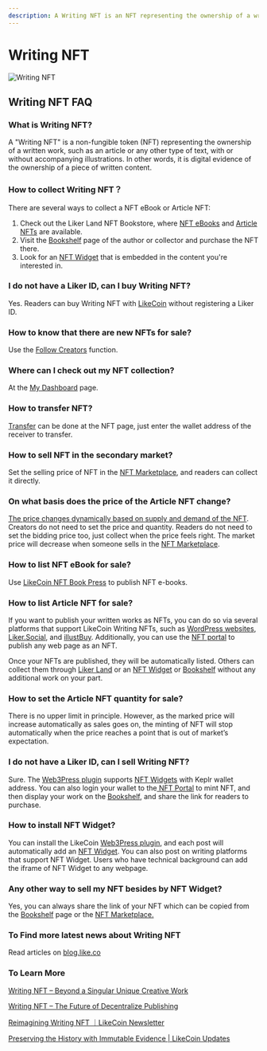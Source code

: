 ```yaml
---
description: A Writing NFT is an NFT representing the ownership of a written work
---
```


# Writing NFT

![Writing NFT](../.gitbook/assets/likecoin\_ad115\_writingnft\_b-01.jpeg)

## Writing NFT FAQ

### What is Writing NFT?

A "Writing NFT" is a non-fungible token (NFT) representing the ownership of a written work, such as an article or any other type of text, with or without accompanying illustrations. In other words, it is digital evidence of the ownership of a piece of written content.

### How to collect Writing NFT？

There are several ways to collect a NFT eBook or Article NFT:

1. Check out the Liker Land NFT Bookstore, where [NFT eBooks](https://liker.land/en/store) and [Article NFTs](https://liker.land/en/store/articles) are available.
2. Visit the [Bookshelf](liker-land-web/bookshelf.md) page of the author or collector and purchase the NFT there.
3. Look for an [NFT Widget](nft-portal/nft-widget.md) that is embedded in the content you're interested in.

### I do not have a Liker ID, can I buy Writing NFT?

Yes. Readers can buy Writing NFT with [LikeCoin](https://like.co/) without registering a Liker ID.

### How to know that there are new NFTs for sale?

Use the [Follow Creators](liker-land-web/follow-creators.md) function.

### Where can I check out my NFT collection?

At the [My Dashboard](liker-land-web/dashboard.md) page.

### How to transfer NFT?

[Transfer](transfer-writing-nft/) can be done at the NFT page, just enter the wallet address of the receiver to transfer.

### How to sell NFT in the secondary market?

Set the selling price of NFT in the [NFT Marketplace](collect-writing-nft/nft-marketplace.md), and readers can collect it directly.

### On what basis does the price of the Article NFT change?

[The price changes dynamically based on supply and demand of the NFT](collect-writing-nft/dynamic-pricing.md). Creators do not need to set the price and quantity. Readers do not need to set the bidding price too, just collect when the price feels right. The market price will decrease when someone sells in the [NFT Marketplace](collect-writing-nft/nft-marketplace.md).

### How to list NFT eBook for sale?

Use [LikeCoin NFT Book Press](nft-book-press/) to publish NFT e-books.

### How to list Article NFT for sale?

If you want to publish your written works as NFTs, you can do so via several platforms that support LikeCoin Writing NFTs, such as [WordPress websites](../user-guide/wordpress.md), [Liker.Social](https://liker.social/), and [illustBuy](https://illustbuy.com/). Additionally, you can use the [NFT portal](https://app.like.co/nft/url) to publish any web page as an NFT.&#x20;

Once your NFTs are published, they will be automatically listed. Others can collect them through [Liker Land](https://liker.land/?utm\_source=docs) or an [NFT Widget](nft-portal/nft-widget.md) or [Bookshelf](liker-land-web/bookshelf.md) without any additional work on your part.

### How to set the Article NFT quantity for sale?

There is no upper limit in principle. However, as the marked price will increase automatically as sales goes on, the minting of NFT will stop automatically when the price reaches a point that is out of market’s expectation.

### I do not have a Liker ID, can I sell Writing NFT?

Sure. The [Web3Press plugin](../user-guide/wordpress.md) supports [NFT Widgets](nft-portal/nft-widget.md) with Keplr wallet address. You can also login your wallet to the[ NFT Portal](../developer/likenft/nft-portal/) to mint NFT, and then display your work on the [Bookshelf](liker-land-web/bookshelf.md), and share the link for readers to purchase.

### How to install NFT Widget?

You can install the LikeCoin [Web3Press plugin](../user-guide/wordpress.md), and each post will automatically add an [NFT Widget](nft-portal/nft-widget.md). You can also post on writing platforms that support NFT Widget. Users who have technical background can add the iframe of NFT Widget to any webpage.

### Any other way to sell my NFT besides by NFT Widget?

Yes, you can always share the link of your NFT which can be copied from the [Bookshelf](liker-land-web/bookshelf.md) page or the [NFT Marketplace.](collect-writing-nft/nft-marketplace.md)

### To Find more latest news about Writing NFT

Read articles on [blog.like.co](https://blog.like.co/en/tag/writingnft/)

### To Learn More

[Writing NFT – Beyond a Singular Unique Creative Work](https://blog.like.co/en/writing-nft-beyond-a-singular-unique-creative-work/)

[Writing NFT – The Future of Decentralize Publishing](https://blog.like.co/en/writing-nft-medium-for-textual-works-on-web3/)

[Reimagining Writing NFT ｜LikeCoin Newsletter](https://blog.like.co/en/a-new-imagination-of-writing-nft-%EF%BD%9Clikecoin-newsletter/)

[Preserving the History with Immutable Evidence | LikeCoin Updates](https://blog.like.co/en/preserving-the-history-with-immutable-evidence-likecoin-updates/)
